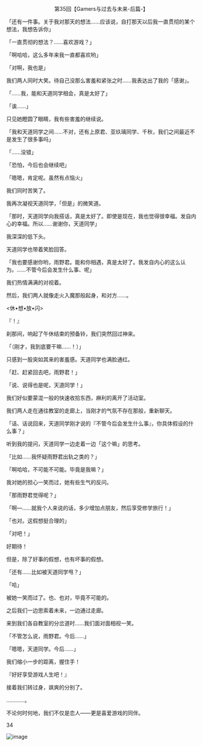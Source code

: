 <p align="center">第35回【Gamers与过去与未来-后篇-】</p>

「还有一件事。关于我对那天的想法……应该说，自打那天以后我一直贯彻的某个想法，我想告诉你」

「一直贯彻的想法？……喜欢游戏？」

「啊哈哈，这么多年来我一直都喜欢哟」

「对啊，我也是」

我们两人同时大笑。待自己没那么害羞和紧张之时……我表达出了我的「感谢」。

「……我，能和天道同学相会，真是太好了」

「诶……」

只见她瞪圆了眼睛，我有些害羞的继续说。

「我和天道同学之间……不对，还有上原君、亚玖璃同学、千秋，我们之间最近不是发生了很多事吗」

「……没错」

「恐怕，今后也会继续吧」

「嗯嗯，肯定呢。虽然有点恼火」

我们同时苦笑了。

我再次凝视天道同学，「但是」的微笑道。

「那时，天道同学向我搭话，真是太好了。即使是现在，我也觉得很幸福。发自内心的幸福。所以……谢谢你，天道同学」

我深深的低下头。

天道同学也带着笑脸回答。

「我也要感谢你哟，雨野君。能和你相遇，真是太好了。我发自内心的这么认为。……不管今后会发生什么事、呢」

我们热情满满的对视着。

然后，我们两人就像走火入魔那般起身，和对方……。

<休•想•放•闪>

『！』

刹那间，响起了午休结束的预备铃，我们突然回过神来。

「（刚才，我到底要干嘛……！）」

只感到一股突如其来的害羞感。天道同学也满脸通红。

「赶、赶紧回去吧，雨野君！」

「说、说得也是呢，天道同学！」

我们好似要蒙混一般的快速收拾东西，麻利的离开了活动室。

我们两人走在通往教室的走廊上，当刚才的气氛不存在那般，重新聊天。

「话、话说回来，天道同学刚才说的『不管今后会发生什么事』，你具体假设的什么事？」

听到我的提问，天道同学一边走着一边「这个嘛」的思考。

「比如……我怀疑雨野君出轨之类的？」

「啊哈哈，不可能不可能。毕竟是我嘛？」

我对她的担心一笑而过，她有些生气的反问。

「那雨野君觉得呢？」

「啊—……就我个人来说的话，多少增加点朋友，然后享受修学旅行！」

「也对。这假想挺合理的」

「对吧！」

好期待！

但是，除了好事的假想，也有坏事的假想。

「还有……比如被天道同学甩？」

「哈」

被她一笑而过了。也、也对，毕竟不可能的。

之后我们一边思索着未来，一边通过走廊。

来到我们各自教室的分岔道时……我们面对面相视一笑。

「不管怎么说，雨野君。今后……」

「嗯嗯，天道同学。今后……」

我们缩小一步的距离，握住手！

『好好享受游戏人生吧！』

接着我们转过身，飒爽的分别了。

…………。

不论何时何地，我们不仅是恋人——更是喜爱游戏的同伴。

34

![image](http://pic.wenku8.com/pictures/2/2082/107176/133322.jpg)

